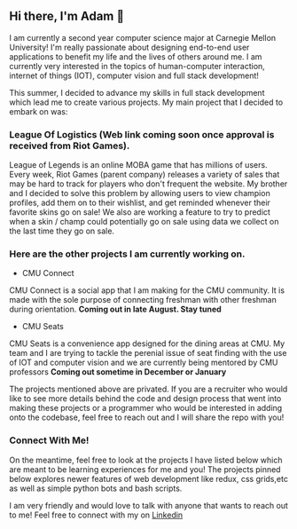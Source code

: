 ## Hi there, I'm Adam 👋

I am currently a second year computer science major at Carnegie Mellon University! I'm really passionate about designing end-to-end user applications to benefit my life and the lives of others around me. I am currently very interested in the topics of human-computer interaction, internet of things (IOT), computer vision and full stack development! 

This summer, I decided to advance my skills in full stack development which lead me to create various projects. My main project that I decided to embark on was:

### League Of Logistics (Web link coming soon once approval is received from Riot Games).

League of Legends is an online MOBA game that has millions of users. Every week, Riot Games (parent company) releases a variety of sales that may be hard to track for players who don't frequent the website. My brother and I decided to solve this problem by allowing users to view champion profiles, add them on to their wishlist, and get reminded whenever their favorite skins go on sale! We also are working a feature to try to predict when a skin / champ could potentially go on sale using data we collect on the last time they go on sale.
  
### Here are the other projects I am currently working on.

* CMU Connect

CMU Connect is a social app that I am making for the CMU community. It is made with the sole purpose of connecting freshman with other freshman during orientation. **Coming out in late August. Stay tuned**
  
* CMU Seats

CMU Seats is a convenience app designed for the dining areas at CMU. My team and I are trying to tackle the perenial issue of seat finding with the use of IOT and computer vision and we are currently being mentored by CMU professors **Coming out sometime in December or January**

The projects mentioned above are privated. If you are a recruiter who would like to see more details behind the code and design process that went into making these projects or a programmer who would be interested in adding onto the codebase, feel free to reach out and I will share the repo with you!

### Connect With Me! 

On the meantime, feel free to look at the projects I have listed below which are meant to be learning experiences for me and you! The projects pinned below explores newer features of web development like redux, css grids,etc as well as simple python bots and bash scripts.

I am very friendly and would love to talk with anyone that wants to reach out to me! Feel free to connect with my on [Linkedin](linkedin.com/in/adam-w-8900631aa)
<!--
**adamwang89/adamwang89** is a ✨ _special_ ✨ repository because its `README.md` (this file) appears on your GitHub profile.

